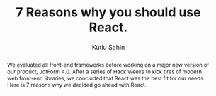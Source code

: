 ---
sections: [reactjs]
link: https://stories.jotform.com/7-reasons-why-you-should-use-react-ad420c634247
title: "7 Reasons why you should use React."
author: "Kutlu Sahin"
publishedAt: 2017-01-27T00:00:00.000Z
type: [article]
topics: [why_react]
suggestedBy: [andreamangano]
createdAt: 2018-03-20T22:47:47.919Z
reference: aHR0cHM6Ly9zdG9yaWVzLmpvdGZvcm0uY29tLzctcmVhc29ucy13aHkteW91LXNob3VsZC11c2UtcmVhY3QtYWQ0MjBjNjM0MjQ3
slug: 7-reasons-why-you-should-use-react-by-kutlu-sahin
abstract: "We evaluated all front-end frameworks before working on a major new version of our product, JotForm 4.0. After a series of Hack Weeks to kick tires of modern web front-end libraries, we concluded that React was the best fit for our needs. Here is 7 reasons why we decided go ahead with React."
---